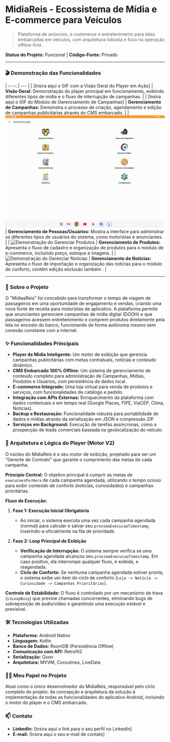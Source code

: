 # MidiaReis - Ecossistema de Mídia e E-commerce para Veículos

> Plataforma de anúncios, e-commerce e entretenimento para telas embarcadas em veículos, com arquitetura robusta e foco na operação offline-first.

**Status do Projeto:** Funcional | **Código-Fonte:** Privado

---

### 🎬 Demonstração das Funcionalidades

| :---: | --- |
| [Insira aqui o GIF com a Visão Geral do Player em Ação] | **Visão Geral:** Demonstração do player principal em funcionamento, exibindo diferentes tipos de mídia e o fluxo de interrupção de campanhas. |
| [Insira aqui o GIF do Módulo de Gerenciamento de Campanhas] | **Gerenciamento de Campanhas:** Demonstra o processo de criação, agendamento e edição de campanhas publicitárias através do CMS embarcado. |
| ![Demonstração do Módulo de Pessoas](https://github.com/digaoreisdev/showcase-midiasreis/blob/main/assets/Video-02-Gerenciar-Pessoas.gif?raw=true) | **Gerenciamento de Pessoas/Usuários:** Mostra a interface para administrar os diferentes tipos de usuários do sistema, como motoristas e anunciantes. |
| ![Demonstração do Gerenciar Produtos](https://github.com/digaoreisdev/showcase-midiasreis/blob/main/assets/Video-03-Gerenciar-Produtos.gif?raw=true) | **Gerenciamento de Produtos:** Apresenta o fluxo de cadastro e organização de produtos para o módulo de e-commerce, incluindo preço, estoque e imagens. |
| ![Demonstração do Gerenciar Notícias](https://github.com/digaoreisdev/showcase-midiasreis/blob/main/assets/Video-04-Gerenciar-Not%C3%ADcias.gif?raw=true) | **Gerenciamento de Notícias:** Apresenta o fluxo de importação e organização das notícias para o módulo de conforto, contêm edição exclusão também . |

---

### 🎯 Sobre o Projeto

O "MídiasReis" foi concebido para transformar o tempo de viagem de passageiros em uma oportunidade de engajamento e vendas, criando uma nova fonte de receita para motoristas de aplicativo. A plataforma permite que anunciantes gerenciem campanhas de mídia digital (DOOH) e que passageiros acessem entretenimento e comprem produtos diretamente pela tela no encosto do banco, funcionando de forma autônoma mesmo sem conexão constante com a internet.

### ✨ Funcionalidades Principais

* **Player de Mídia Inteligente:** Um motor de exibição que gerencia campanhas publicitárias com metas contratuais, notícias e conteúdo dinâmico.
* **CMS Embarcado 100% Offline:** Um sistema de gerenciamento de conteúdo completo para administração de Campanhas, Mídias, Produtos e Usuários, com persistência de dados local.
* **E-commerce Integrado:** Uma loja virtual para venda de produtos e serviços, com funcionalidades de catálogo e pedido.
* **Integração com APIs Externas:** Enriquecimento da plataforma com dados contextuais e em tempo real (Google Places, FIPE, ViaCEP, Clima, Notícias).
* **Backup e Restauração:** Funcionalidade robusta para portabilidade de dados e mídias através da serialização em JSON e compressão ZIP.
* **Serviços em Background:** Execução de tarefas assíncronas, como a prospecção de leads comerciais baseada na geolocalização do veículo.

### 🧠 Arquitetura e Lógica do Player (Motor V2)

O núcleo do MidiaReis é o seu motor de exibição, projetado para ser um "Gerente de Contrato" que garante o cumprimento das metas de cada campanha.

**Princípio Central:**
O objetivo principal é cumprir as metas de `execucoesPorHora` de cada campanha agendada, utilizando o tempo ocioso para exibir conteúdo de conforto (notícias, curiosidades) e campanhas prioritárias.

**Fluxo de Execução:**

1.  **Fase 1: Execução Inicial Obrigatória**
    * Ao iniciar, o sistema executa uma vez cada campanha agendada (normal) para calcular e salvar seu `proximaExecucaoTimestamp`, inserindo-a oficialmente na fila de prioridade.

2.  **Fase 2: Loop Principal de Exibição**
    * **Verificação de Interrupção:** O sistema sempre verifica se uma campanha agendada alcançou seu `proximaExecucaoTimestamp`. Em caso positivo, ela interrompe qualquer fluxo, é exibida, e reagendada.
    * **Ciclo de Conforto:** Se nenhuma campanha agendada estiver pronta, o sistema exibe um item do ciclo de conforto (`Loja -> Notícia -> Curiosidade -> Campanhas Prioritárias`).

**Controle de Estabilidade:**
O fluxo é controlado por um mecanismo de trava (`isLoopBusy`) que previne chamadas concorrentes, eliminando bugs de sobreposição de áudio/vídeo e garantindo uma execução estável e previsível.

### 🛠️ Tecnologias Utilizadas

* **Plataforma:** Android Nativo
* **Linguagem:** Kotlin
* **Banco de Dados:** RoomDB (Persistência Offline)
* **Comunicação com API:** Retrofit2
* **Serialização:** Gson
* **Arquitetura:** MVVM, Coroutines, LiveData

### 👨‍💻 Meu Papel no Projeto

Atuei como o único desenvolvedor do MidiaReis, responsável pelo ciclo completo do projeto: da concepção e arquitetura da solução à implementação de todas as funcionalidades do aplicativo Android, incluindo o motor do player e o CMS embarcado.

### 📫 Contato

* **LinkedIn:** [Insira aqui o link para o seu perfil no LinkedIn]
* **E-mail:** [Insira aqui o seu e-mail de contato]
